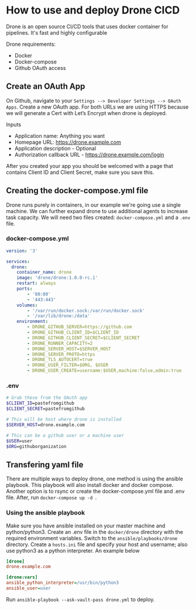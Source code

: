 # How to use and deploy Drone CICD
Drone is an open source CI/CD tools that uses docker container for pipelines. It's fast and highly configurable

Drone requirements:
 - Docker
 - Docker-compose
 - Github OAuth access

## Create an OAuth App
On Github, navigate to your `Settings --> Developer Settings --> OAuth Apps`. Create a new OAuth app. For both URLs we are using HTTPS because we will generate a Cert with Let’s Encrypt when drone is deployed.

Inputs
 - Application name: Anything you want
 - Homepage URL: https://drone.example.com
 - Application description - Optional
 - Authorization callback URL - https://drone.example.com/login

After you created your app you should be welcomed with a page that contains Client ID and Client Secret, make sure you save this.

## Creating the docker-compose.yml file
Drone runs purely in containers, in our example we're going use a single machine. We can further expand drone to use additional agents to increase task capacity. We will need two files created: `docker-compose.yml` and a `.env` file. 

### docker-compose.yml
```yml
version: '3'

services:
  drone:
    container_name: drone
    image: 'drone/drone:1.0.0-rc.1'
    restart: always
    ports:
        - '80:80'
        - '443:443'
    volumes:
        - '/var/run/docker.sock:/var/run/docker.sock'
        - '/var/lib/drone:/data'
    environment:
        - DRONE_GITHUB_SERVER=https://github.com
        - DRONE_GITHUB_CLIENT_ID=$CLIENT_ID
        - DRONE_GITHUB_CLIENT_SECRET=$CLIENT_SECRET
        - DRONE_RUNNER_CAPACITY=2
        - DRONE_SERVER_HOST=$SERVER_HOST
        - DRONE_SERVER_PROTO=https
        - DRONE_TLS_AUTOCERT=true
        - DRONE_USER_FILTER=$ORG, $USER
        - DRONE_USER_CREATE=username:$USER,machine:false,admin:true
```

### .env
```bash
# Grab these from the OAuth app
$CLIENT_ID=pastefromgithub
$CLIENT_SECRET=pastefromgithub

# This will be host where drone is installed
$SERVER_HOST=drone.example.com

# This can be a github user or a machine user
$USER=user
$ORG=githuborganization
```

## Transfering yaml file
There are multiple ways to deploy drone, one method is using the ansible playbook. This playbook will also install docker and docker compose. Another option is to rsync or create the docker-compose.yml file and .env file. After, run `docker-compose up -d `.

### Using the ansible playbook
Make sure you have ansible installed on your master machine and python/python3. Create an .env file in the `docker/drone` directory with the required environment variables. Switch to the `ansible/playbooks/drone` directory. Create a `hosts.ini` file and specify your host and username; also use python3 as a python interpreter. An example below

```ini
[drone]
drone.example.com

[drone:vars]
ansible_python_interpreter=/usr/bin/python3
ansible_user=user
```
Run `ansible-playbook --ask-vault-pass drone.yml` to deploy.